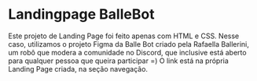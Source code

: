 # Landingpage BalleBot
Este projeto de Landing Page foi feito apenas com HTML e CSS. Nesse caso, utilizamos o projeto Figma da Balle Bot criado pela Rafaella Ballerini, um robô que modera a comunidade no Discord, que inclusive está aberto para qualquer pessoa que queira participar =) O link está na própria Landing Page criada, na seção navegação.
